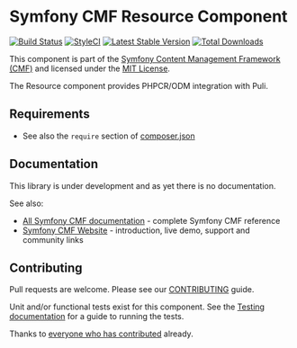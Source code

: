 # Symfony CMF Resource Component

[![Build Status](https://travis-ci.org/symfony-cmf/resource.svg?branch=master)](https://travis-ci.org/symfony-cmf/resource)
[![StyleCI](https://styleci.io/repos/26994566/shield)](https://styleci.io/repos/26994566)
[![Latest Stable Version](https://poser.pugx.org/symfony-cmf/resource/version.png)](https://packagist.org/packages/symfony-cmf/resource)
[![Total Downloads](https://poser.pugx.org/symfony-cmf/resource/d/total.png)](https://packagist.org/packages/symfony-cmf/resource)

This component is part of the [Symfony Content Management Framework (CMF)](http://cmf.symfony.com/)
and licensed under the [MIT License](LICENSE).

The Resource component provides PHPCR/ODM integration with Puli.

## Requirements 

* See also the `require` section of [composer.json](composer.json)

## Documentation

This library is under development and as yet there is no documentation.

See also:

* [All Symfony CMF documentation](http://symfony.com/doc/master/cmf/index.html) - complete Symfony CMF reference
* [Symfony CMF Website](http://cmf.symfony.com/) - introduction, live demo, support and community links

## Contributing

Pull requests are welcome. Please see our
[CONTRIBUTING](https://github.com/symfony-cmf/symfony-cmf/blob/master/CONTRIBUTING.md)
guide.

Unit and/or functional tests exist for this component. See the
[Testing documentation](http://symfony.com/doc/master/cmf/components/testing.html)
for a guide to running the tests.

Thanks to
[everyone who has contributed](https://github.com/symfony-cmf/Resource/contributors) already.


